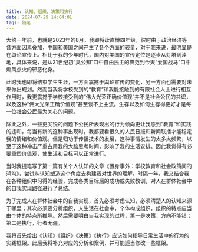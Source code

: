 ```yaml
---
title: 认知、组织、决策和执行
date: 2024-07-29 14:04:01
tags: 随笔
---
```


大约一年前，也就是2023年的8月，我即将读直博四年级，彼时由于政治经济等各方面因素叠加，中国和美国之间产生了各个方面的较量，对于我来说，最明显是在舆论宣传上。相比于我的少年时代，国内对美国的宣传定位是逐步从灯塔到洼地，具体来说，是从21世纪初“臭公知”口中自由民主的典范到今天“爱国战马”口中煽风点火的邪恶化身。

<!-- more -->

此时我也即将结束学生生涯，一方面震撼于舆论宣传的变化，另一方面也需要对未来做出规划。然而当我将学校受到的“教育”和我能接触到的有限社会人士进行相互作用时，我更震撼于学校接受到的“伟大光荣正确价值观”并不是社会公民的共识，以及这种“伟大光荣正确价值观”甚至谈不上主流。生存以及如何生存得更好才是每一位社会公民最为关心的问题。

除此之外，一些更尖锐的问题下公民所表现出的行为倾向更让我感到“教育”和实践的违和，每当有新的这种事出现时，我都要看很久的人民日报和新闻联播才能稳定我的情绪和价值观。但是归功于传播技术的发展，这种事情发生的太多太频繁，以至于这种冲击严重占用我的大脑思考时间，影响了我的生活安排。因此我觉得有必要重塑价值观，使生活和目标可以正常进行。

当时我提笔写了第一篇有关个人认知的文章《置身事外：学校教育和社会政策间的鸿沟》，尝试从认知塑造这个角度去构建我对世界的理解。时隔一年，我又结合我在各种组织中习得的经验，完成各类目标后的成功或失败教训，对人在群体社会中的自我实现路径进行了总结。

为了完成人在群体社会中的自我实现，首先必须考虑认知，必须清楚人的认知来源于哪里；其次必须要分析组织，人生活在社会中，个体构成组织，组织的特点应当由个体的特点所推导。然后需要明白自我实现的过程，第一是决策，方向不能错；第二是执行，行者无疆。

我将首先给出《认知》《组织》《决策》《执行》应该如何指导日常生活中的行为的实践框架。此后我将补充对应的分析和案例，并可能适当修改一些框架。
